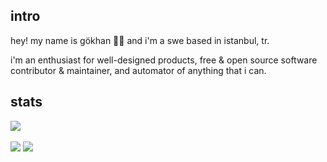 <!--  
<h2 align="center">Hey, I'm Gökhan. 👋🏽 </h2>

<details open>
  <summary>Most Used Languages & Github Stats</summary>
  <img src="https://github-readme-stats.vercel.app/api?username=gokh4nozturk&theme=graywhite&show_icons=true&hide_border=true&count_private=true" alt="gokh4nozturk's GitHub Stats" />
  <img src="https://github-readme-stats.vercel.app/api/top-langs/?username=gokh4nozturk&theme=graywhite&show_icons=true&hide_border=true&layout=compact" alt="gokh4nozturk's GitHub Stats" />
</details>
-->


## intro
hey! my name is gökhan 👋🏽 and i'm a swe based in istanbul, tr.

i'm an enthusiast for well-designed products, free & open source software contributor & maintainer, and automator of anything that i can.

## stats
<picture>
  <source
    srcset="https://www.codewars.com/users/gokhanozturk/badges/micro"
  />
  <img src="https://www.codewars.com/users/gokhanozturk/badges/micro" />
</picture>
<br/>
<br/>
<picture>
  <source
    srcset="https://github-readme-stats.vercel.app/api?username=gokh4nozturk&show_icons=true&theme=dark&bg_color=0d1117"
    media="(prefers-color-scheme: dark)"
  />
  <source
    srcset="https://github-readme-stats.vercel.app/api?username=gokh4nozturk&show_icons=true&theme=graywhite"
    media="(prefers-color-scheme: light), (prefers-color-scheme: no-preference)"
  />
  <img src="https://github-readme-stats.vercel.app/api?username=gokh4nozturk&show_icons=true" />
</picture>
<picture>
  <source
    srcset="https://github-readme-stats.vercel.app/api/top-langs/?username=gokh4nozturk&layout=compact&theme=dark&bg_color=0d1117&hide=css,html,scss,less,cMake,c#,c++,html&show_icons=true"
    media="(prefers-color-scheme: dark)"
  />
  <source
    srcset="[https://github-readme-stats.vercel.app/api?username=gokh4nozturk](https://github-readme-stats.vercel.app/api/top-langs/?username=gokh4nozturk&layout=compact&theme=graywhite&hide=css,html,scss,less,cMake,c#,c++,html)&show_icons=true&theme=graywhite"
    media="(prefers-color-scheme: light), (prefers-color-scheme: no-preference)"
  />
  <img src="https://github-readme-stats.vercel.app/api/top-langs?username=gokh4nozturk&layout=compact&theme=graywhite&hide=css,html,scss,less,cMake,c#,c++,html" />
</picture>
